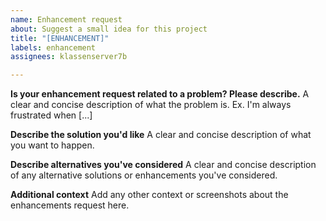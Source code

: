 ```yaml
---
name: Enhancement request
about: Suggest a small idea for this project
title: "[ENHANCEMENT]"
labels: enhancement
assignees: klassenserver7b

---
```


**Is your enhancement request related to a problem? Please describe.**
A clear and concise description of what the problem is. Ex. I'm always frustrated when [...]

**Describe the solution you'd like**
A clear and concise description of what you want to happen.

**Describe alternatives you've considered**
A clear and concise description of any alternative solutions or enhancements you've considered.

**Additional context**
Add any other context or screenshots about the enhancements request here.
